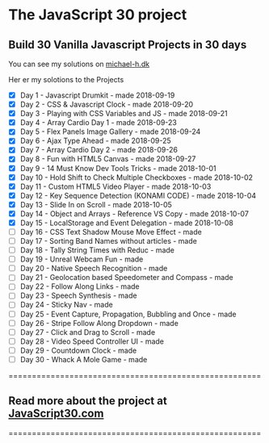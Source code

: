 # The JavaScript 30 project

## Build 30 Vanilla Javascript Projects in 30 days

You can see my solutions on [michael-h.dk](https://michael-h.dk)

Her er my solotions to the Projects

* [x] Day  1 - Javascript Drumkit - made 2018-09-19
* [x] Day  2 - CSS & Javascript Clock - made 2018-09-20
* [x] Day  3 - Playing with CSS Variables and JS - made 2018-09-21
* [x] Day  4 - Array Cardio Day 1 - made 2018-09-23
* [x] Day  5 - Flex Panels Image Gallery - made 2018-09-24
* [x] Day  6 - Ajax Type Ahead - made 2018-09-25
* [x] Day  7 - Array Cardio Day 2 - made 2018-09-26
* [x] Day  8 - Fun with HTML5 Canvas - made 2018-09-27
* [x] Day  9 - 14 Must Know Dev Tools Tricks - made 2018-10-01
* [x] Day 10 - Hold Shift to Check Multiple Checkboxes - made 2018-10-02
* [x] Day 11 - Custom HTML5 Video Player - made 2018-10-03
* [x] Day 12 - Key Sequence Detection (KONAMI CODE) - made 2018-10-04
* [x] Day 13 - Slide In on Scroll - made 2018-10-05
* [x] Day 14 - Object and Arrays - Reference VS Copy - made 2018-10-07
* [x] Day 15 - LocalStorage and Event Delegation - made 2018-10-08
* [ ] Day 16 - CSS Text Shadow Mouse Move Effect - made
* [ ] Day 17 - Sorting Band Names without articles - made
* [ ] Day 18 - Tally String Times with Reduc - made
* [ ] Day 19 - Unreal Webcam Fun - made
* [ ] Day 20 - Native Speech Recognition - made
* [ ] Day 21 - Geolocation based Speedometer and Compass - made
* [ ] Day 22 - Follow Along Links - made
* [ ] Day 23 - Speech Synthesis - made
* [ ] Day 24 - Sticky Nav - made
* [ ] Day 25 - Event Capture, Propagation, Bubbling and Once - made
* [ ] Day 26 - Stripe Follow Along Dropdown - made
* [ ] Day 27 - Click and Drag to Scroll - made
* [ ] Day 28 - Video Speed Controller UI - made
* [ ] Day 29 - Countdown Clock - made
* [ ] Day 30 - Whack A Mole Game - made

 ======================================================

## Read more about the project at [JavaScript30.com](https://javascript30.com/)

======================================================
